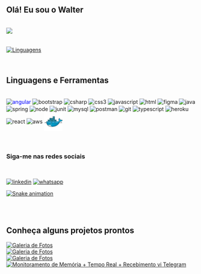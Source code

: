 ## Olá! Eu sou o Walter

<br>


  <div>
    <a href="https://github.com/walterpaulo">
    <img height="180em" src="https://github-readme-stats.vercel.app/api?username=walterpaulo&show_icons=true&theme=algolia&include_all_commits=true&count_private=true"/>
  </div>
 <br>

  [![Linguagens](https://github-readme-stats.vercel.app/api/top-langs/?username=walterpaulo&custom_title=Tecnologias)](https://github.com/walterpaulo)
  
  <br>
  <div>
  <h2 class="f4 mb-2 text-normal">Linguagens e Ferramentas</h2>
</div>
<br>
<div>
  <img align = "center" style="color:blue;" targer="_blank" src="https://i.imgur.com/UovuoGG.png" alt="angular" width="40" height="40"/> 
  <img align = "center" src="https://i.imgur.com/aSHZnoG.png" targer="_blank" alt="bootstrap" width="30" height="35"/>
  <img align = "center" src="https://i.imgur.com/OeXAPLT.png" targer="_blank" alt="csharp" width="40" height="40"/>
  <img align = "center" src="https://i.imgur.com/TLY19Q3.png" targer="_blank" alt="css3" width="32" height="36"/>
  <img align = "center" src="https://i.imgur.com/O02pplX.png" targer="_blank" alt="javascript" width="32" height="37"/>
  <img align = "center" src="https://i.imgur.com/HHwqtbv.png" targer="_blank" alt="html" width="32" height="37"/> 
  <img align = "center" src="https://i.imgur.com/nWOk023.png" targer="_blank" alt="figma" width="38" height="38"/>
  <img align = "center" src="https://i.imgur.com/g6Wg8Ey.png" targer="_blank" alt="java" width="40" height="40"/> 
  <img align = "center" src="https://i.imgur.com/emPAeK4.png" targer="_blank" alt="spring" width="40" height="40"/>
  <img align = "center" src="https://i.imgur.com/LgigRLh.png" targer="_blank" alt="node" width="40" height="40"/> 
  <img align = "center" src="https://i.imgur.com/co3aDyw.png" targer="_blank" alt="junit" width="30" height="30"/>                     
  <img align = "center" src="https://i.imgur.com/ZNjQkom.png" targer="_blank" alt="mysql" width="40" height="40"/> 
  <img align = "center" src="https://i.imgur.com/WVuA8RH.png" targer="_blank" alt="postman" width="35" height="35"/> 
  <img align = "center" src="https://i.imgur.com/5pIevzW.png" targer="_blank" alt="git" width="35" height="35"/> 
  <img align = "center" src="https://i.imgur.com/t1oS4Pz.png" targer="_blank" alt="typescript" width="35" height="35"/> 
  <img align = "center" src="https://i.imgur.com/aQ5tyLv.png" targer="_blank" alt="heroku" width="35" height="35"/> 
  <img align = "center" src="https://i.imgur.com/YxyiXo4.png" targer="_blank" alt="react" width="35" height="35"/>  
  <img align = "center" src="https://i.imgur.com/IhS1TUg.png" targer="_blank" alt="aws" width="50" height="50"/>
  <img align = "center" src="https://raw.githubusercontent.com/devicons/devicon/master/icons/docker/docker-original.svg" alt="docker" width="50" height="50"/> 
</div>
<br>
<div>
<br>
  <h3 align="left">Siga-me nas redes sociais </h3>
  <br>
  <p align="left">
    <a href="https://www.linkedin.com/in/walter-paulo-37b215117/" target="blank"><img align="center" src="https://img.shields.io/badge/LinkedIn-0077B5?style=for-the-badge&logo=linkedin&logoColor=white" alt="linkedin" height="30" width="110" /></a>
<a href="https://api.whatsapp.com/send?phone=5562993447674" target="blank"><img align="center" src="https://img.shields.io/badge/WhatsApp-25D366?style=for-the-badge&logo=whatsapp&logoColor=white" alt="whatsapp" height="30" width="110" /></a>


 [![Snake animation](https://github.com/TomasAlric/TomasAlric/blob/output/github-contribution-grid-snake.svg)](https://github.com/walterpaulo)

<br><br>
    
 ## Conheça alguns projetos prontos 
    
<a href="https://youtu.be/9IpP8jcnpx0" targer="_blank">
  <img src="https://img.youtube.com/vi/9IpP8jcnpx0/0.jpg" targer="_blank" alt="Galeria de Fotos" width="300" height="auto"/> 
</a>

<br>

<a href="https://www.youtube.com/watch?v=kLZY91TCY20">
  <img src="https://img.youtube.com/vi/kLZY91TCY20/0.jpg" targer="_blank" alt="Galeria de Fotos" width="300" height="auto"/> 
</a>

<br>

<a href="https://www.youtube.com/watch?v=J4bgc6xGYlw">
  <img src="https://img.youtube.com/vi/J4bgc6xGYlw/0.jpg" alt="Galeria de Fotos" width="300" height="auto"/> 
</a>

<br>

<a href="https://youtu.be/ed6Y6F1jo4E">
  <img src="https://img.youtube.com/vi/ed6Y6F1jo4E/0.jpg" targer="_blank" alt="Monitoramento de Memória + Tempo Real + Recebimento vi Telegram" width="300" height="auto"/> 
</a>

     
